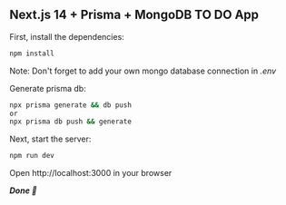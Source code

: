 ## Next.js 14 + Prisma + MongoDB TO DO App

First, install the dependencies:

```bash
npm install
```

Note: Don't forget to add your own mongo database connection in *_.env_*

Generate prisma db:

```bash
npx prisma generate && db push
or
npx prisma db push && generate
```

Next, start the server:

```bash
npm run dev
```

Open http://localhost:3000 in your browser

_**Done 🎉**_
